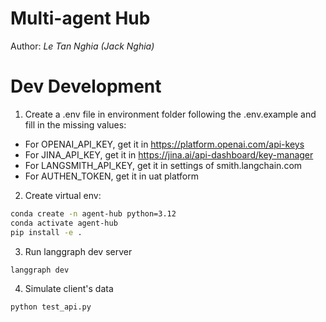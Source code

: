 # Multi-agent Hub
Author: *Le Tan Nghia (Jack Nghia)*

# Dev Development
1. Create a .env file in environment folder following the .env.example and fill in the missing values:
- For OPENAI_API_KEY, get it in https://platform.openai.com/api-keys
- For JINA_API_KEY, get it in https://jina.ai/api-dashboard/key-manager
- For LANGSMITH_API_KEY, get it in settings of smith.langchain.com
- For AUTHEN_TOKEN, get it in uat platform
2. Create virtual env:
```bash
conda create -n agent-hub python=3.12
conda activate agent-hub
pip install -e .
```
3. Run langgraph dev server
```bash
langgraph dev
```
4. Simulate client's data
```bash
python test_api.py
```